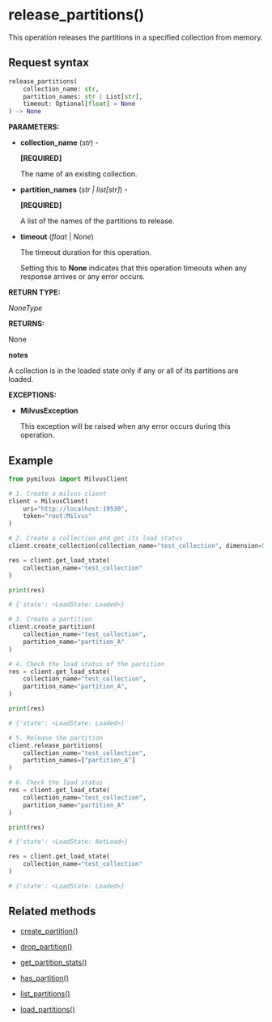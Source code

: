 # release_partitions()

This operation releases the partitions in a specified collection from memory.

## Request syntax

```python
release_partitions(
    collection_name: str,
    partition_names: str | List[str],
    timeout: Optional[float] = None
) -> None
```

**PARAMETERS:**

- **collection_name** (*str*) -

    **[REQUIRED]**

    The name of an existing collection.

- **partition_names** (*str | list[str]*) -

    **[REQUIRED]**

    A list of the names of the partitions to release.

- **timeout** (*float* | *None*)  

    The timeout duration for this operation. 

    Setting this to **None** indicates that this operation timeouts when any response arrives or any error occurs.

**RETURN TYPE:**

*NoneType*

**RETURNS:**

None

<div class="admonition note">

<p><b>notes</b></p>

<p>A collection is in the loaded state only if any or all of its partitions are loaded.</p>

</div>

**EXCEPTIONS:**

- **MilvusException**

    This exception will be raised when any error occurs during this operation.

## Example

```python
from pymilvus import MilvusClient

# 1. Create a milvus client
client = MilvusClient(
    uri="http://localhost:19530",
    token="root:Milvus"
)

# 2. Create a collection and get its load status
client.create_collection(collection_name="test_collection", dimension=5)

res = client.get_load_state(
    collection_name="test_collection"
)

print(res)

# {'state': <LoadState: Loaded>}

# 3. Create a partition
client.create_partition(
    collection_name="test_collection", 
    partition_name="partition_A"
)

# 4. Check the load status of the partition
res = client.get_load_state(
    collection_name="test_collection",
    partition_name="partition_A",
)

print(res)

# {'state': <LoadState: Loaded>}

# 5. Release the partition
client.release_partitions(
    collection_name="test_collection",
    partition_names=["partition_A"]
)

# 6. Check the load status
res = client.get_load_state(
    collection_name="test_collection",
    partition_name="partition_A"
)

print(res)

# {'state': <LoadState: NotLoad>}

res = client.get_load_state(
    collection_name="test_collection"
)

# {'state': <LoadState: Loaded>}
```

## Related methods

- [create_partition()](create_partition.md)

- [drop_partition()](drop_partition.md)

- [get_partition_stats()](get_partition_stats.md)

- [has_partition()](has_partition.md)

- [list_partitions()](list_partitions.md)

- [load_partitions()](load_partitions.md)

